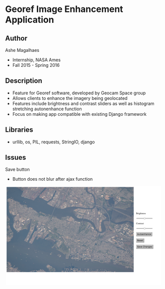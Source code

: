 # Georef Image Enhancement Application 
## Author 
Ashe Magalhaes 
* Internship, NASA Ames 
* Fall 2015 - Spring 2016 

## Description 
* Feature for Georef software, developed by Geocam Space group 
* Allows clients to enhance the imagery being geolocated
* Features include brightness and contrast sliders as well as histogram stretching autonenhance function 
* Focus on making app compatible with existing Django framework 

## Libraries 
* urllib, os, PIL, requests, StringIO, django 

## Issues  
Save button  
 * Button does not blur after ajax function  
  
<p align="center">
  <img src="app.jpg" width="500"/>
</p>
